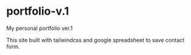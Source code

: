 # portfolio-v.1
My personal portfolio ver.1

This site built with tailwindcss and google spreadsheet to save contact form.
